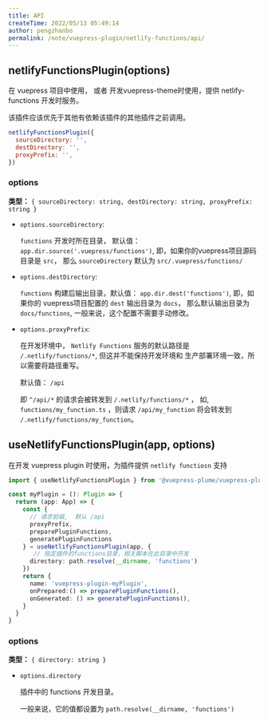```yaml
---
title: API
createTime: 2022/05/13 05:49:14
author: pengzhanbo
permalink: /note/vuepress-plugin/netlify-functions/api/
---
```


## netlifyFunctionsPlugin(options)

在 vuepress 项目中使用， 或者 开发vuepress-theme时使用，提供 netlify-functions 开发时服务。

该插件应该优先于其他有依赖该插件的其他插件之前调用。

``` js
netlifyFunctionsPlugin({
  sourceDirectory: '',
  destDirectory: '',
  proxyPrefix: '',
})
```

### options

__类型：__ `{ sourceDirectory: string, destDirectory: string, proxyPrefix: string }`

- `options.sourceDirectory`:
  
  `functions` 开发时所在目录， 默认值： `app.dir.source('.vuepress/functions')`,
  即，如果你的vuepress项目源码目录是 `src`， 那么 `sourceDirectory` 默认为 `src/.vuepress/functions/`

- `options.destDirectory`:
  
  `functions` 构建后输出目录，默认值： `app.dir.dest('functions')`,
  即，如果你的 vuepress项目配置的 `dest` 输出目录为 `docs`， 那么默认输出目录为 `docs/functions`,
  一般来说，这个配置不需要手动修改。

- `options.proxyPrefix`:
  
  在开发环境中， `Netlify Functions` 服务的默认路径是 `/.netlify/functions/*`, 但这并不能保持开发环境和
  生产部署环境一致，所以需要将路径重写。

  默认值： `/api` 

  即 `^/api/*` 的请求会被转发到 `/.netlify/functions/*` ，
  如, `functions/my_function.ts` ，则请求 `/api/my_function` 将会转发到 `/.netlify/functions/my_function`。



## useNetlifyFunctionsPlugin(app, options)

在开发 vuepress plugin 时使用，为插件提供 `netlify functiosn` 支持

``` ts
import { useNetlifyFunctionsPlugin } from '@vuepress-plume/vuepress-plugin-netlify-functions'

const myPlugin = (): Plugin => {
  return (app: App) => {
    const {
      // 请求前缀,  默认 /api
      proxyPrefix,
      preparePluginFunctions,
      generatePluginFunctions
    } = useNetlifyFunctionsPlugin(app, {
       // 指定插件的functions目录，相关脚本在此目录中开发
      directory: path.resolve(__dirname, 'functions')
    })
    return {
      name: 'vuepress-plugin-myPlugin',
      onPrepared:() => preparePluginFunctions(),
      onGenerated: () => generatePluginFunctions(),
    }
  }
}
```

### options

__类型：__ `{ directory: string }`

- `options.directory` 
  
  插件中的 functions 开发目录。

  一般来说，它的值都设置为 `path.resolve(__dirname, 'functions')`
  

